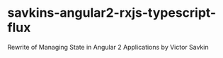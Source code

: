 # savkins-angular2-rxjs-typescript-flux
Rewrite of Managing State in Angular 2 Applications by Victor Savkin
